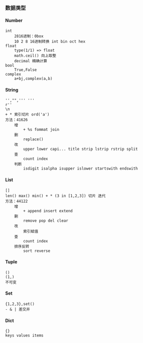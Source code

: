 ### 数据类型
#### Number
    int
        2816进制：0box
        10 2 8 16进制转换 int bin oct hex
    float
        type(1/1) => float
        math.ceil() 向上取整
        decimal 精确计算
    bool
        True,False
    complex
        a+bj,complex(a,b)

#### String
    '',"",''' '''
    r''
    \n
    + * 索引切片 ord('a')
    方法：41626
        增
            + %s fommat join
        删
            replace()
        改
            upper lower capi... title strip lstrip rstrip split
        查
            count index
        判断
            isdigit isalpha isupper islower startswith endswith
#### List
    []
    len() max() min() + * (3 in [1,2,3]) 切片 迭代
    方法：44122
        增
            + append insert extend
        删
            remove pop del clear
        改
            索引赋值
        查
            count index
        排序反转
            sort reverse
#### Tuple
    ()
    (1,)
    不可变
#### Set
    {1,2,3},set()
    - & | 差交并
#### Dict
    {}
    keys values items